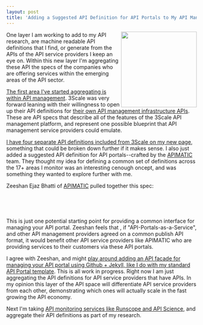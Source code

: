 ```yaml
---
layout: post
title: 'Adding a Suggested API Definition for API Portals to My API Management Spec Collection'
---
```

<p><img src="https://s3.amazonaws.com/kinlane-productions/bw-icons/bw-portal.jpg" alt="" width="200" align="right" /></p>
<p>One layer I am working to add to my API research, are machine readable API definitions that I find, or generate from the APIs of the API service providers I keep an eye on. Within this new layer I'm aggregating these API the specs of the companies who are offering services within the emerging areas of the API sector.</p>
<p><a href="http://management.apievangelist.com/specs.html">The first area I've started aggregating is within API management</a>. 3Scale was very forward leaning with their willingness to open up their API definitions for <a href="https://support.3scale.net/reference/active-docs">their own API management infrastructure APIs</a>. These are API specs that describe all of the features of the 3Scale API management platform, and represent one possible blueprint that API management service providers could emulate.</p>
<p><a href="http://management.apievangelist.com/specs.html">I have four separate API definitions included from 3Scale on my new page</a>, something that could be broken down further if it makes sense. I also just added a suggested API definition for API portals--crafted by the <a href="http://apimatic.io">APIMATIC</a> team. They thought my idea for defining a common set of definitions across the 17+ areas I monitor was an interesting cenough oncept, and was something they wanted to explore further with me.</p>
<p>Zeeshan Ejaz Bhatti of <a href="http://apimatic.io">APIMATIC</a> pulled together this spec:</p>
<p>&nbsp;</p>
<!--  .gist {width:100%; height: 200px; overflow:auto}  .gist .file-data {max-height: 200px; max-width: 500px;}  -->
<script src="https://gist.github.com/kinlane/c1b0bf18ed7f67362a78.js"></script>
<p>&nbsp;</p>
<p>This is just one potential starting point for providing a common interface for managing your API portal. Zeeshan feels that , if "API-Portals-as-a-Service", and other API management providers agreed on a common publish API format, it would benefit other API service providers like APIMATIC who are providing services to their customers via these API portals.</p>
<p>I agree with Zeeshan, and might&nbsp;<a href="/admin/blog/api-portal.apievangelist.com">play around adding an API facade for managing your API portal using Github + Jekyll, like I do with my standard API Portal template</a>. This is all work in progress. Right now I am just aggregating the API definitions for API service providers that have APIs. In my opinion this layer of the API space will differentiate API service providers from each other, demonstrating which ones will actually scale in the fast growing the API economy.</p>
<p>Next I'm taking <a href="http://monitor.apievangelist.com">API monitoring services like Runscope and API Science</a>, and aggregate their API definitions as part of my research.</p>